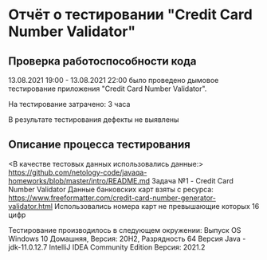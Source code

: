 # Отчёт о тестировании "Credit Card Number Validator"

## Проверка работоспособности кода 

13.08.2021 19:00 - 13.08.2021 22:00 было проведено дымовое тестирование приложения "Credit Card Number Validator".

На тестирование затрачено: 3 часа

В результате тестирования дефекты не выявлены 

## Описание процесса тестирования


<В качестве тестовых данных использовались данные:>
https://github.com/netology-code/javaqa-homeworks/blob/master/intro/README.md
Задача №1 - Credit Card Number Validator
Данные банковских карт взяты с ресурса:
https://www.freeformatter.com/credit-card-number-generator-validator.html
Использовались номера карт не превышающие которых 16 цифр

Тестирование производилось в следующем окружении:
Выпуск OS Windows 10 Домашняя, Версия: 20H2, Разрядность 64
Версия Java - jdk-11.0.12.7
IntelliJ IDEA Community Edition Версия: 2021.2
